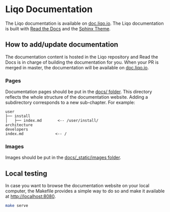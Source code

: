 # Liqo Documentation

The Liqo documentation is available on [doc.liqo.io](https://doc.liqo.io).
The Liqo documentation is built with [Read the Docs](https://readthedocs.org/) and the [Sphinx Theme](https://sphinx-rtd-theme.readthedocs.io/en/stable/).

## How to add/update documentation

The documentation content is hosted in the Liqo repository and Read the Docs is in charge of building the documentation for you.
When your PR is merged in master, the documentation will be available on [doc.liqo.io](https://doc.liqo.io).

### Pages

Documentation pages should be put in the [docs/ folder](docs/).
This directory reflects the whole structure of the documentation website.
Adding a subdirectory corresponds to a new sub-chapter.
For example:

```text
user
├── install 
│   ├── index.md       <-- /user/install/
architecture
developers
index.md              <-- /
```

### Images

Images should be put in the [docs/_static/images folder](docs/_static/images).

## Local testing

In case you want to browse the documentation website on your local computer, the Makefile provides a simple way to do so and make it available at [http://localhost:8080](http://localhost:8080).

```bash
make serve
```
